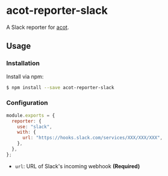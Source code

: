 # acot-reporter-slack

A Slack reporter for [acot](https://github.com/acot-a11y/acot).

## Usage

### Installation

Install via npm:

```bash
$ npm install --save acot-reporter-slack
```

### Configuration

```javascript
module.exports = {
  reporter: {
    use: "slack",
    with: {
      url: "https://hooks.slack.com/services/XXX/XXX/XXX",
    },
  },
};
```

- `url`: URL of Slack's incoming webhook **(Required)**

